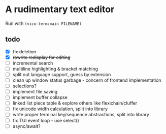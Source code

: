# A rudimentary text editor
Run with `(vico-term:main FILENAME)`

## todo

- [x] ~~fix deletion~~
- [x] ~~rewrite redisplay for editing~~
- [ ] incremental search
- [ ] multiline highlighting & bracket matching
- [ ] split out language support, guess by extension
- [ ] clean up window status garbage - concern of frontend implementation
- [ ] selections?
- [ ] implement file saving
- [ ] implement buffer collapse
- [ ] linked list piece table & explore others like flexichain/cluffer
- [ ] fix unicode width calculation, split into library
- [ ] write proper terminal key/sequence abstractions, split into library
- [ ] fix TUI event loop - use select()
- [ ] async/await?

